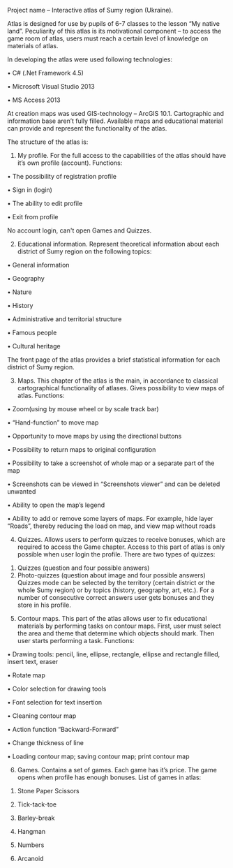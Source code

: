 Project name – Interactive atlas of Sumy region (Ukraine).

Atlas is designed for use by pupils of 6-7 classes to the lesson “My native land”. Peculiarity of this atlas is its motivational component – to access the game room of atlas, users must reach a certain level of knowledge on materials of atlas.

In developing the atlas were used following technologies:

•	C# (.Net Framework 4.5)

•	Microsoft Visual Studio 2013

•	MS Access 2013

At creation maps was used GIS-technology – ArcGIS 10.1.
Cartographic and information base aren’t fully filled. Available maps and educational material can provide and represent the functionality of the atlas. 

The structure of the atlas is:
1) My profile. For the full access to the capabilities of the atlas should have it’s own profile (account).
Functions:

•	The possibility of registration profile

•	Sign in (login)

•	The ability to edit profile

•	Exit from profile

No account login, can't open Games and Quizzes.

2) Educational information. Represent theoretical information about each district of Sumy region on the following topics:

•	General information

• Geography

•	Nature

•	History

•	Administrative and territorial structure

•	Famous people

•	Cultural heritage

The front page of the atlas provides a brief statistical information for each district of Sumy region.

3) Maps. This chapter of the atlas is the main, in accordance to classical cartographical functionality of atlases. Gives possibility to view maps of atlas.
Functions:

•	Zoom(using by mouse wheel or by scale track bar)

•	“Hand-function” to move map

•	Opportunity to move maps by using the directional buttons

•	Possibility to return maps to original configuration

•	Possibility to take a screenshot of whole map or a separate part of the map

•	Screenshots can be viewed in “Screenshots viewer” and can be deleted unwanted

•	Ability to open the map’s legend

•	Ability to add or remove some layers of maps. For example, hide layer “Roads”, thereby reducing the load on map, and view map without roads

4) Quizzes. Allows users to perform quizzes to receive bonuses, which are required to access the Game chapter. Access to this part of atlas is only possible when user login the profile.
There are two types of quizzes:

1.	Quizzes (question and four possible answers)
2.	Photo-quizzes (question about image and four possible answers)
Quizzes mode can be selected by the territory (certain district or the whole Sumy region) or by topics (history, geography, art, etc.).
For a number of consecutive correct answers user gets bonuses and they store in his profile.

5) Contour maps. This part of the atlas allows user to fix educational materials by performing tasks on contour maps.
First, user must select the area and theme that determine which objects should mark.  Then user starts performing a task.
Functions:

•	Drawing tools: pencil, line, ellipse, rectangle, ellipse and rectangle filled, insert text, eraser

•	Rotate map

•	Color selection for drawing tools

•	Font selection for text insertion

•	Cleaning contour map

•	Action function “Backward-Forward”

•	Change thickness of line

•	Loading contour map; saving contour map; print contour map

6) Games. Contains a set of games. Each game has it’s price. The game opens when profile has enough bonuses.
List of games in atlas:

1.	Stone Paper Scissors
	
2.	Tick-tack-toe

3.	Barley-break
	
4.	Hangman
	
5.	Numbers

6.	Arcanoid
